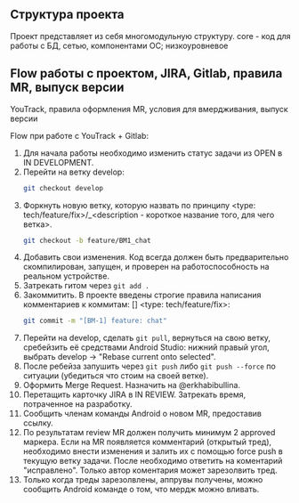 ## Структура проекта

Проект представляет из себя многомодульную структуру.
core - код для работы с БД, сетью, компонентами ОС; низкоуровневое


## Flow работы с проектом, JIRA, Gitlab, правила MR, выпуск версии

YouTrack, правила оформления MR, условия для вмердживания, выпуск версии

Flow при работе с YouTrack + Gitlab:

1. Для начала работы необходимо изменить статус задачи из OPEN в IN DEVELOPMENT.
2. Перейти на ветку develop:
    ```sh
    git checkout develop
    ```
3. Форкнуть новую ветку, которую назвать по принципу <type: tech/feature/fix>/<task>_<description - короткое название того, для чего ветка>.
    ```sh
    git checkout -b feature/BM1_chat
    ```
4. Добавить свои изменения. Код всегда должен быть предварительно скомпилирован, запущен, и проверен на работоспособность на реальном устройстве.
5. Затрекать гитом через `git add .`
6. Закоммитить. В проекте введены строгие правила написания комментариев к коммитам: [<task>] <type: tech/feature/fix>: <description>
    ```sh
    git commit -m "[BM-1] feature: chat"
    ```
7. Перейти на develop, сделать `git pull`, вернуться на свою ветку, сребейзить её средствами Android Studio: нижний правый угол, выбрать develop -> "Rebase current onto selected".
8. После ребейза запушить через `git push` либо `git push --force` по ситуации (убедиться что стоим на своей ветке).
9. Оформить Merge Request. Назначить на @erkhabibullina.
10. Перетащить карточку JIRA в IN REVIEW. Затрекать время, потраченное на разработку.
11. Сообщить членам команды Android о новом MR, предоставив ссылку.
12. По результатам review MR должен получить минимум 2 approved маркера. Если на MR появляется комментарий (открытый тред), необходимо внести изменения и залить их с помощью force push в текущую ветку задачи. После необходимо ответить на коментарий "исправлено". Только автор коментария может зарезолвить тред.
15. Только когда треды зарезолвлены, аппрувы получены, можно сообщить Android команде о том, что мердж можно вливать.
